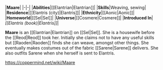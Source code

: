 |**Maare**|
|-|-|
|**Abilities**|[[Elantrian\|Elantrian]]|
|**Skills**|Weaving, sewing|
|**Residence**|[[Elantris (city)\|Elantris]]|
|**Ethnicity**|[[Aonic\|Aonic]]|
|**Homeworld**|[[Sel\|Sel]]|
|**Universe**|[[Cosmere\|Cosmere]]|
|**Introduced In**|*[[Elantris (book)\|Elantris]]*|

**Maare** is an [[Elantrian\|Elantrian]] on [[Sel\|Sel]].
She is a housewife before the [[Reod\|Reod]] took her. Initially she claims not to have any useful skills but [[Raoden\|Raoden]] finds she can weave, amongst other things. She eventually makes costumes out of the fabric [[Sarene\|Sarene]] delivers. She also outfits Sarene when she herself is sent to Elantris.



https://coppermind.net/wiki/Maare